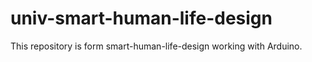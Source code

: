 # univ-smart-human-life-design

This repository is form smart-human-life-design working with Arduino.